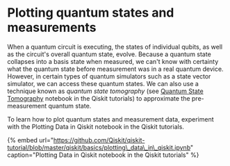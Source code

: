 # Plotting quantum states and measurements

When a quantum circuit is executing, the states of individual qubits, as well as the circuit's overall quantum state, evolve. Because a quantum state collapses into a basis state when measured, we can't know with certainty what the quantum state before measurement was in a real quantum device. However, in certain types of quantum simulators such as a state vector simulator, we can access these quantum states. We can also use a technique known as _quantum state tomography_ \(see [Quantum State Tomography](https://github.com/Qiskit/qiskit-tutorial/blob/master/qiskit/ignis/state_tomography.ipynb) notebook in the Qiskit tutorials\) to approximate the pre-measurement quantum state. 

To learn how to plot quantum states and measurement data, experiment with the Plotting Data in Qiskit notebook in the Qiskit tutorials.

{% embed url="https://github.com/Qiskit/qiskit-tutorial/blob/master/qiskit/basics/plotting\_data\_in\_qiskit.ipynb" caption="Plotting Data in Qiskit notebook in the Qiskit tutorials" %}

